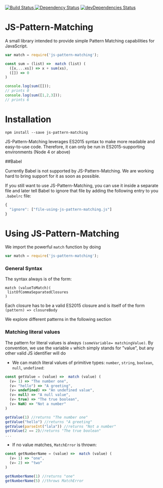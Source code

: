 [![Build Status](https://travis-ci.org/roli93/js-pattern-matching.svg?branch=master) ]( https://travis-ci.org/roli93/js-pattern-matching)
[![Dependency Status](https://david-dm.org/roli93/js-pattern-matching.svg)](https://david-dm.org/roli93/js-pattern-matching)
[![devDependencies Status](https://david-dm.org/roli93/js-pattern-matching/dev-status.svg)](https://david-dm.org/roli93/js-pattern-matching?type=dev)

JS-Pattern-Matching
====================
A small library intended to provide simple Pattern Matching capabilities for JavaScript.

```javascript 
var match = require('js-pattern-matching');

const sum = (list) =>  match (list) (
  ([x,...xs]) => x + sum(xs),
  ([]) => 0
)

console.log(sum([]));
// prints 0
console.log(sum([1,2,3]));
// prints 6
``` 

Installation
====================

```
npm install --save js-pattern-matching
```

JS-Pattern-Matching leverages ES2015 syntax to make more readable and easy-to-use code. Therefore, it can only be run in ES2015-supporting environments (Node 4 or above)

##Babel

Currently Babel is not supported by JS-Pattern-Matching. We are working hard to bring support for it as soon as possible.

If you still want to use JS-Pattern-Matching, you can use it inside a separate file and later tell Babel to ignore that file by adding the following entry to you `.babelrc` file:

```javascript 
{
  "ignore": ["file-using-js-pattern-matching.js"]
}
``` 
Using JS-Pattern-Matching
====================
We import the powerful `match` function by doing

```javascript 
var match = require('js-pattern-matching');
``` 
### General Syntax

The syntax always is of the form:
```
match (valueToMatch)(
 listOfCommaSeparatedClosures
)
```

Each closure has to be a valid ES2015 closure and is itself of the form `(pattern) => closureBody`

We explore different patterns in the following section

### Matching literal values

The pattern for literal values is always `(someVariable= matchingValue)`. By convention, we use the variable `v` which simply stands for "value", but any other valid JS identifier will do

* We can match literal values of primitive types: `number`, `string`, `boolean`, `null`, `undefined`:
```javascript
const getValue = (value) =>  match (value) (
  (v= 1) => "The number one",
  (v= "hello") => "A greeting",
  (v= undefined) => "An undefined value",
  (v= null) => "A null value",
  (v= true) => "The true boolean",
  (v= NaN) => "Not a number"
)

getValue(1) //returns "The number one"
getValue("hello") //returns "A greeting"
getValue(parseInt("lala")) //returns "Not a number"
getValue(2 == 2)//returns "The true boolean"
...  
```

* If no value matches, `MatchError` is thrown:
```javascript
const getNumberName = (value) =>  match (value) (
  (v= 1) => "one",
  (v= 2) => "two"
)

getNumberName(1) //returns "one"
getNumberName(5) //throws MatchError
```















